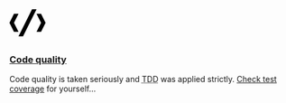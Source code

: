 <div>
    <!-- https://useiconic.com/open/, code -->
    <a href="https://travis-ci.org/Atlantic18/CoralSiteBundle">
        <svg xmlns="http://www.w3.org/2000/svg" width="64" height="64" viewBox="0 0 8 8">
            <path d="M5 0l-3 6h1l3-6h-1zm-4 1l-1 2 1 2h1l-1-2 1-2h-1zm5 0l1 2-1 2h1l1-2-1-2h-1z" transform="translate(0 1)" />
        </svg>
    </a>
</div>

### [Code quality](https://travis-ci.org/Atlantic18/CoralSiteBundle)

Code quality is taken seriously and <abbr title="Test Driven Development">TDD</abbr> was applied strictly. [Check test coverage](https://travis-ci.org/Atlantic18/CoralSiteBundle) for yourself...